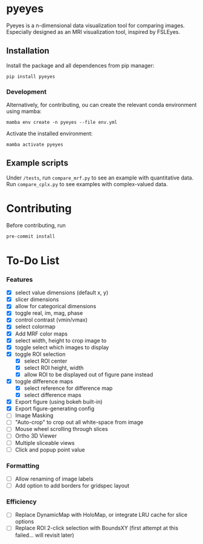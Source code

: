 # pyeyes

Pyeyes is a n-dimensional data visualization tool for comparing images. Especially designed as an MRI visualization tool, inspired by FSLEyes.

## Installation
Install the package and all dependences from pip manager:
```
pip install pyeyes
```

### Development
Alternatively, for contributing, ou can create the relevant conda environment using mamba:
```
mamba env create -n pyeyes --file env.yml
```

Activate the installed environment:
```
mamba activate pyeyes
```

## Example scripts

Under `/tests`, run `compare_mrf.py` to see an example with quantitative data. Run `compare_cplx.py` to see examples with complex-valued data.

# Contributing

Before contributing, run
```bash
pre-commit install
```

# To-Do List

### Features
- [x] select value dimensions (default x, y)
- [x] slicer dimensions
- [x] allow for categorical dimensions
- [x] toggle real, im, mag, phase
- [x] control contrast (vmin/vmax)
- [x] select colormap
- [x] Add MRF color maps
- [x] select width, height to crop image to
- [x] toggle select which images to display
- [x] toggle ROI selection
    - [x] select ROI center
    - [x] select ROI height, width
    - [x] allow ROI to be displayed out of figure pane instead
- [x] toggle difference maps
    - [x] select reference for difference map
    - [x] select difference maps
- [x] Export figure (using bokeh built-in)
- [x] Export figure-generating config
- [ ] Image Masking
- [ ] "Auto-crop" to crop out all white-space from image
- [ ] Mouse wheel scrolling through slices
- [ ] Ortho 3D Viewer
- [ ] Multiple sliceable views
- [ ] Click and popup point value

### Formatting
- [ ] Allow renaming of image labels
- [ ] Add option to add borders for gridspec layout

### Efficiency
- [ ] Replace DynamicMap with HoloMap, or integrate LRU cache for slice options
- [ ] Replace ROI 2-click selection with BoundsXY (first attempt at this failed... will revisit later)
